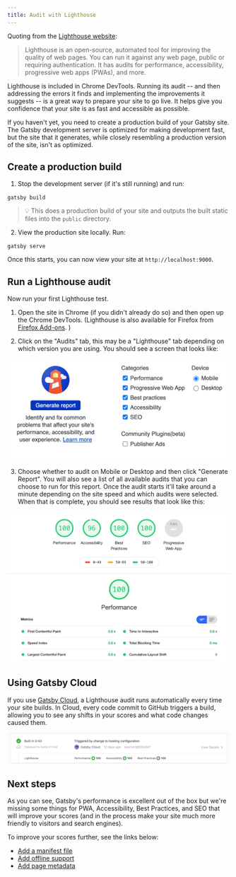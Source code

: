 ```yaml
---
title: Audit with Lighthouse
---
```


Quoting from the [Lighthouse website](https://developers.google.com/web/tools/lighthouse/):

> Lighthouse is an open-source, automated tool for improving the quality of web pages. You can run it against any web page, public or requiring authentication. It has audits for performance, accessibility, progressive web apps (PWAs), and more.

Lighthouse is included in Chrome DevTools. Running its audit -- and then addressing the errors it finds and implementing the improvements it suggests -- is a great way to prepare your site to go live. It helps give you confidence that your site is as fast and accessible as possible.

If you haven't yet, you need to create a production build of your Gatsby site. The Gatsby development server is optimized for making development fast, but the site that it generates, while closely resembling a production version of the site, isn't as optimized.

## Create a production build

1. Stop the development server (if it's still running) and run:

```shell
gatsby build
```

> 💡 This does a production build of your site and outputs the built static files into the `public` directory.

2. View the production site locally. Run:

```shell
gatsby serve
```

Once this starts, you can now view your site at `http://localhost:9000`.

## Run a Lighthouse audit

Now run your first Lighthouse test.

1. Open the site in Chrome (if you didn't already do so) and then open up the Chrome DevTools. (Lighthouse is also available for Firefox from [Firefox Add-ons](https://addons.mozilla.org/en-GB/firefox/addon/google-lighthouse/). )

2. Click on the "Audits" tab, this may be a "Lighthouse" tab depending on which version you are using. You should see a screen that looks like:

![Lighthouse audit start](../../images/lighthouse-audit.png)

3. Choose whether to audit on Mobile or Desktop and then click "Generate Report". You will also see a list of all available audits that you can choose to run for this report. Once the audit starts it'll take around a minute depending on the site speed and which audits were selected. When that is complete, you should see results that look like this:

![Lighthouse audit results](../../images/lighthouse-audit-results.png)

## Using Gatsby Cloud

If you use [Gatsby Cloud](https://www.gatsbyjs.com/cloud), a Lighthouse audit runs automatically every time your site builds. In Cloud, every code commit to GitHub triggers a build, allowing you to see any shifts in your scores and what code changes caused them.

![Lighthouse audit in Cloud](../../images/cloud-lighthouse.png)

## Next steps

As you can see, Gatsby's performance is excellent out of the box but we're missing some things for PWA, Accessibility, Best Practices, and SEO that will improve your scores (and in the process make your site much more friendly to visitors and search engines).

To improve your scores further, see the links below:

- [Add a manifest file](/docs/how-to/performance/add-a-manifest-file/)
- [Add offline support](/docs/how-to/performance/add-offline-support-with-a-service-worker/)
- [Add page metadata](/docs/add-page-metadata/)
